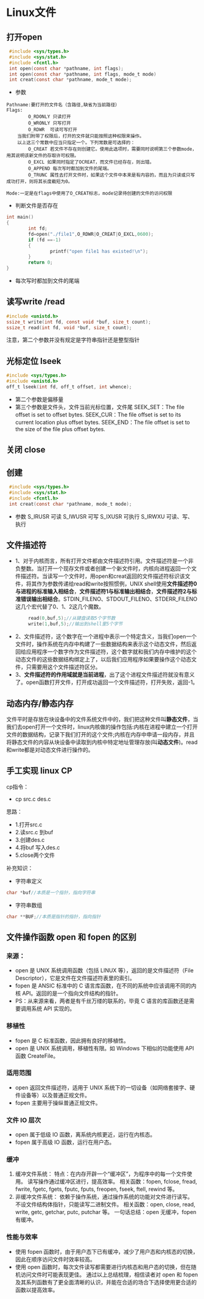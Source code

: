 # Linux文件

## 打开open
~~~ c
 #include <sys/types.h>
 #include <sys/stat.h>
 #include <fcntl.h>
 int open(const char *pathname, int flags);
 int open(const char *pathname, int flags, mode_t mode)
 int creat(const char *pathname, mode_t mode);
~~~
- 参数
~~~
Pathname:要打开的文件名（含路径,缺省为当前路径）
Flags:
        O_RDONLY 只读打开
        O_WRONLY 只写打开 
        O_RDWR  可读可写打开
    当我们附带了权限后，打开的文件就只能按照这种权限来操作。
    以上这三个常数中应当只指定一个。下列常数是可选择的：     
        O_CREAT 若文件不存在则创建它。使用此选项时，需要同时说明第三个参数mode，用其说明该新文件的存取许可权限。
        O_EXCL 如果同时指定了OCREAT，而文件已经存在，则出错。        
        O_APPEND 每次写时都加到文件的尾端。
        O_TRUNC 属性去打开文件时，如果这个文件中本来是有内容的，而且为只读或只写成功打开，则将其长度截短为0。

Mode:一定是在flags中使用了O_CREAT标志，mode记录待创建的文件的访问权限
~~~
- 判断文件是否存在

~~~ c
int main()
{
        int fd;
        fd=open("./file1",O_RDWR|O_CREAT|O_EXCL,0600);
        if (fd ==-1)
        {       
                printf("open file1 has existed!\n");
        }   
        return 0; 
}          
~~~
- 每次写时都加到文件的尾端

## 读写write /read

~~~ c
#include <unistd.h>
ssize_t write(int fd, const void *buf, size_t count);
ssize_t read(int fd, void *buf, size_t count);
~~~
注意，第二个参数并没有规定是字符串指针还是整型指针

## 光标定位 lseek
~~~ c
#include <sys/types.h>
#include <unistd.h>
off_t lseek(int fd, off_t offset, int whence);
~~~
- 第二个参数是偏移量
- 第三个参数是文件头，文件当前光标位置，文件尾
SEEK_SET：The file offset is set to offset bytes.
SEEK_CUR：The file offset is set to its current location plus offset bytes.
SEEK_END：The file offset is set to the size of the file plus offset bytes.
## 关闭       close

## 创建 
~~~ c
 #include <sys/types.h>
 #include <sys/stat.h>
 #include <fcntl.h>      
 int creat(const char *pathname, mode_t mode);
~~~
- 参数
  S_IRUSR   可读
  S_IWUSR   可写
  S_IXUSR   可执行
  S_IRWXU   可读、写、执行
## 文件描述符
- 1、对于内核而言，所有打开文件都由文件描述符引用。文件描述符是一个非负整数。当打开一个现存文件或者创建一个新文件时，内核向进程返回一个文件描述符。当读写一个文件时，用open和creat返回的文件描述符标识该文件，将其作为参数传递给read和write按照惯例，UNIX shell使用**文件描述符0与进程的标准输入相结合**，**文件描述符1与标准输出相结合**，**文件描述符2与标准错误输出相结合**。STDIN_FILENO、STDOUT_FILENO、STDERR_FILENO这几个宏代替了0、1、2这几个魔数。
~~~ c
        read(0,buf,5);//从键盘读取5个字节数
        write(1,buf,5);//输出到shell里5个字节
~~~
- 2、文件描述符，这个数字在一个进程中表示一个特定含义，当我们open一个文件时，操作系统在内存中构建了一些数据结构来表示这个动态文件，然后返回给应用程序一个数字作为文件描述符，这个数字就和我们内存中维护的这个动态文件的这些数据结构绑定上了，以后我们应用程序如果要操作这个动态文件，只需要用这个文件描述符区分。
- 3、**文件描述符的作用域就是当前进程**，出了这个进程文件描述符就没有意义了。open函数打开文件，打开成功返回一个文件描述符，打开失败，返回-1。

## 动态内存/静态内存
文件平时是存放在块设备中的文件系统文件中的，我们把这种文件叫**静态文件**，当我们去open打开一个文件时，linux内核做的操作包括:内核在进程中建立一个打开文件的数据结构，记录下我们打开的这个文件;内核在内存中申请一段内存，并且将静态文件的内容从块设备中读取到内核中特定地址管理存放(叫**动态文件**)。read和write都是对动态文件进行操作的。

## 手工实现 linux CP
cp指令：
- cp src.c des.c

思路：
- 1.打开src.c 
- 2.读src.c 到buf
- 3.创建des.c
- 4.将buf 写入des.c
- 5.close两个文件
  
补充知识：
- 字符串定义
~~~ c
char *buf//本质是一个指针，指向字符串
~~~
- 字符串数组
~~~ c
char **BUF;//本质是指针的指针，指向指针
~~~

## 文件操作函数 open 和 fopen 的区别
### 来源：
- open 是 UNIX 系统调用函数（包括 LINUX 等），返回的是文件描述符（File Descriptor），它是文件在文件描述符表里的索引。
- fopen 是 ANSIC 标准中的 C 语言库函数，在不同的系统中应该调用不同的内核 API。返回的是一个指向文件结构的指针。
- PS：从来源来看，两者是有千丝万缕的联系的，毕竟 C 语言的库函数还是需要调用系统 API 实现的。
### 移植性
- fopen 是 C 标准函数，因此拥有良好的移植性。
- open 是 UNIX 系统调用，移植性有限。如 Windows 下相似的功能使用 API 函数 CreateFile。
### 适用范围
- open 返回文件描述符，适用于 UNIX 系统下的一切设备（如网络套接字、硬件设备等）以及普通正规文件。
- fopen 主要用于操纵普通正规文件。
### 文件 IO 层次
- open 属于低级 IO 函数，离系统内核更近，运行在内核态。
- fopen 属于高级 IO 函数，运行在用户态。
### 缓冲
1. 缓冲文件系统：
特点：在内存开辟一个“缓冲区”，为程序中的每一个文件使用。
读写操作通过缓冲区进行，提高效率。
相关函数：fopen, fclose, fread, fwrite, fgetc, fgets, fputc, fputs, freopen, fseek, ftell, rewind 等。
2. 非缓冲文件系统：
依赖于操作系统，通过操作系统的功能对文件进行读写。
不设文件结构体指针，只能读写二进制文件。
相关函数：open, close, read, write, getc, getchar, putc, putchar 等。
一句话总结：open 无缓冲，fopen 有缓冲。
### 性能与效率
- 使用 fopen 函数时，由于用户态下已有缓冲，减少了用户态和内核态的切换，因此在顺序访问文件时效率较高。
- 使用 open 函数时，每次文件读写都需要进行内核态和用户态的切换，但在随机访问文件时可能表现更佳。
通过以上总结梳理，相信读者对 open 和 fopen 及其系列函数有了更全面清晰的认识，并能在合适的场合下选择使用更合适的函数以提高效率。


